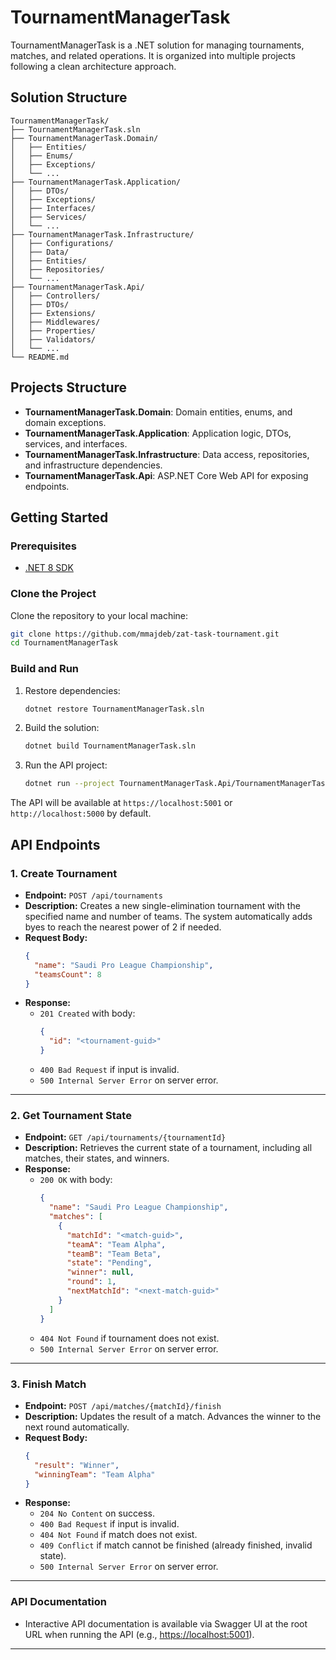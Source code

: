 # TournamentManagerTask

TournamentManagerTask is a .NET solution for managing tournaments, matches, and related operations. It is organized into multiple projects following a clean architecture approach.

## Solution Structure

```
TournamentManagerTask/
├── TournamentManagerTask.sln
├── TournamentManagerTask.Domain/
│   ├── Entities/
│   ├── Enums/
│   ├── Exceptions/
│   └── ...
├── TournamentManagerTask.Application/
│   ├── DTOs/
│   ├── Exceptions/
│   ├── Interfaces/
│   ├── Services/
│   └── ...
├── TournamentManagerTask.Infrastructure/
│   ├── Configurations/
│   ├── Data/
│   ├── Entities/
│   ├── Repositories/
│   └── ...
├── TournamentManagerTask.Api/
│   ├── Controllers/
│   ├── DTOs/
│   ├── Extensions/
│   ├── Middlewares/
│   ├── Properties/
│   ├── Validators/
│   └── ...
└── README.md
```

## Projects Structure

- **TournamentManagerTask.Domain**: Domain entities, enums, and domain exceptions.
- **TournamentManagerTask.Application**: Application logic, DTOs, services, and interfaces.
- **TournamentManagerTask.Infrastructure**: Data access, repositories, and infrastructure dependencies.
- **TournamentManagerTask.Api**: ASP.NET Core Web API for exposing endpoints.

## Getting Started

### Prerequisites

- [.NET 8 SDK](https://dotnet.microsoft.com/download)

### Clone the Project

Clone the repository to your local machine:

```bash
git clone https://github.com/mmajdeb/zat-task-tournament.git
cd TournamentManagerTask
```

### Build and Run

1. Restore dependencies:
   ```bash
   dotnet restore TournamentManagerTask.sln
   ```
2. Build the solution:
   ```bash
   dotnet build TournamentManagerTask.sln
   ```
3. Run the API project:
   ```bash
   dotnet run --project TournamentManagerTask.Api/TournamentManagerTask.Api.csproj
   ```

The API will be available at `https://localhost:5001` or `http://localhost:5000` by default.

## API Endpoints

### 1. Create Tournament

- **Endpoint:** `POST /api/tournaments`
- **Description:** Creates a new single-elimination tournament with the specified name and number of teams. The system automatically adds byes to reach the nearest power of 2 if needed.
- **Request Body:**
  ```json
  {
    "name": "Saudi Pro League Championship",
    "teamsCount": 8
  }
  ```
- **Response:**
  - `201 Created` with body:
    ```json
    {
      "id": "<tournament-guid>"
    }
    ```
  - `400 Bad Request` if input is invalid.
  - `500 Internal Server Error` on server error.

---

### 2. Get Tournament State

- **Endpoint:** `GET /api/tournaments/{tournamentId}`
- **Description:** Retrieves the current state of a tournament, including all matches, their states, and winners.
- **Response:**
  - `200 OK` with body:
    ```json
    {
      "name": "Saudi Pro League Championship",
      "matches": [
        {
          "matchId": "<match-guid>",
          "teamA": "Team Alpha",
          "teamB": "Team Beta",
          "state": "Pending",
          "winner": null,
          "round": 1,
          "nextMatchId": "<next-match-guid>"
        }
      ]
    }
    ```
  - `404 Not Found` if tournament does not exist.
  - `500 Internal Server Error` on server error.

---

### 3. Finish Match

- **Endpoint:** `POST /api/matches/{matchId}/finish`
- **Description:** Updates the result of a match. Advances the winner to the next round automatically.
- **Request Body:**
  ```json
  {
    "result": "Winner",
    "winningTeam": "Team Alpha"
  }
  ```
- **Response:**
  - `204 No Content` on success.
  - `400 Bad Request` if input is invalid.
  - `404 Not Found` if match does not exist.
  - `409 Conflict` if match cannot be finished (already finished, invalid state).
  - `500 Internal Server Error` on server error.

---

### API Documentation

- Interactive API documentation is available via Swagger UI at the root URL when running the API (e.g., [https://localhost:5001](https://localhost:5001)).

---
